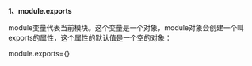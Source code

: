 **1、module.exports** 

module变量代表当前模块。这个变量是一个对象，module对象会创建一个叫exports的属性，这个属性的默认值是一个空的对象：

module.exports={}

```js

```

